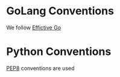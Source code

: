 # GoLang Conventions

We follow [Effictive Go](https://go.dev/doc/effective_go)


# Python Conventions

[PEP8](https://peps.python.org/pep-0008/) conventions are used
